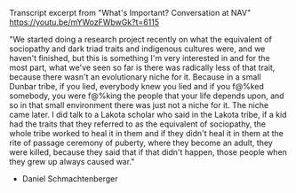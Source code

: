 Transcript excerpt from "What's Important? Conversation at NAV" https://youtu.be/mYWozFWbwGk?t=6115

"We started doing a research project recently on what the equivalent of sociopathy and dark triad traits and indigenous cultures were, and we haven't finished, but this is something I'm very interested in and for the most part, what we've seen so far is there was radically less of that trait, because there wasn't an evolutionary niche for it. Because in a small Dunbar tribe, if you lied, everybody knew you lied and if you f@%ked somebody, you were f@%king the people that your life depends upon, and so in that small environment there was just not a niche for it. The niche came later. I did talk to a Lakota scholar who said in the Lakota tribe, if a kid had the traits that they referred to as the equivalent of sociopathy, the whole tribe worked to heal it in them and if they didn't heal it in them at the rite of passage ceremony of puberty, where they become an adult, they were killed, because they said that if that didn't happen, those people when they grew up always caused war."

- Daniel Schmachtenberger
